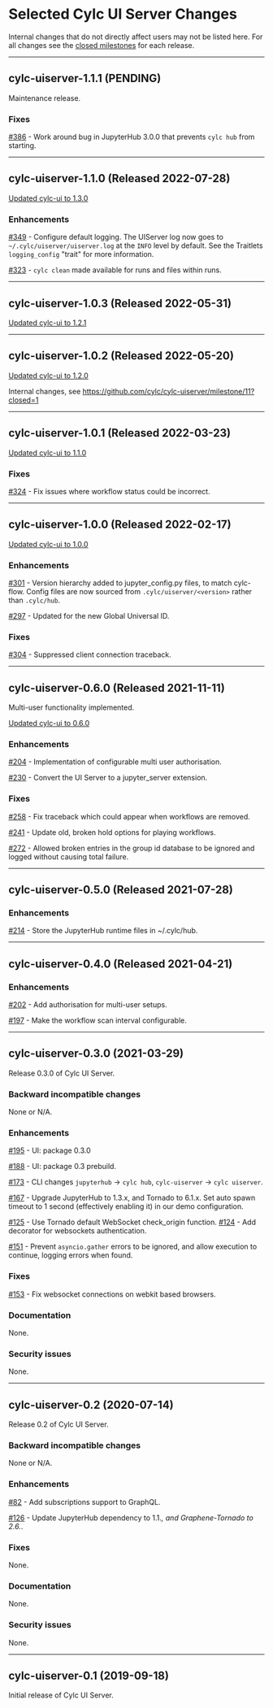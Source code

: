 # Selected Cylc UI Server Changes

Internal changes that do not directly affect users may not be listed here.  For
all changes see the [closed
milestones](https://github.com/cylc/cylc-uiserver/milestones?state=closed) for
each release.

<!-- The topmost release date is automatically updated by GitHub Actions. When
creating a new release entry be sure to copy & paste the span tag with the
`actions:bind` attribute, which is used by a regex to find the text to be
updated. Only the first match gets replaced, so it's fine to leave the old
ones in. -->

-------------------------------------------------------------------------------
## __cylc-uiserver-1.1.1 (<span actions:bind='release-date'>PENDING</span>)__

Maintenance release.

### Fixes

[#386](https://github.com/cylc/cylc-uiserver/pull/386) - Work around bug in
JupyterHub 3.0.0 that prevents `cylc hub` from starting.

-------------------------------------------------------------------------------
## __cylc-uiserver-1.1.0 (<span actions:bind='release-date'>Released 2022-07-28</span>)__

[Updated cylc-ui to 1.3.0](https://github.com/cylc/cylc-ui/blob/master/CHANGES.md#cylc-ui-130-released-2022-07-27)

### Enhancements

[#349](https://github.com/cylc/cylc-uiserver/pull/349) -
Configure default logging. The UIServer log now goes to
`~/.cylc/uiserver/uiserver.log` at the `INFO` level by default. See the
Traitlets `logging_config` "trait" for more information.

[#323](https://github.com/cylc/cylc-uiserver/pull/323) -
`cylc clean` made available for runs and files within runs.

-------------------------------------------------------------------------------
## __cylc-uiserver-1.0.3 (<span actions:bind='release-date'>Released 2022-05-31</span>)__

[Updated cylc-ui to 1.2.1](https://github.com/cylc/cylc-ui/blob/master/CHANGES.md#cylc-ui-121-released-2022-05-30)

-------------------------------------------------------------------------------
## __cylc-uiserver-1.0.2 (<span actions:bind='release-date'>Released 2022-05-20</span>)__

[Updated cylc-ui to 1.2.0](https://github.com/cylc/cylc-ui/blob/master/CHANGES.md#cylc-ui-120-released-2022-05-19)

Internal changes, see https://github.com/cylc/cylc-uiserver/milestone/11?closed=1

-------------------------------------------------------------------------------
## __cylc-uiserver-1.0.1 (<span actions:bind='release-date'>Released 2022-03-23</span>)__

[Updated cylc-ui to 1.1.0](https://github.com/cylc/cylc-ui/blob/master/CHANGES.md#cylc-ui-110-released-2022-03-23)

### Fixes

[#324](https://github.com/cylc/cylc-uiserver/pull/324) -
Fix issues where workflow status could be incorrect.

-------------------------------------------------------------------------------
## __cylc-uiserver-1.0.0 (<span actions:bind='release-date'>Released 2022-02-17</span>)__

[Updated cylc-ui to 1.0.0](https://github.com/cylc/cylc-ui/blob/master/CHANGES.md#cylc-ui-100-released-2022-02-17)

### Enhancements

[#301](https://github.com/cylc/cylc-uiserver/pull/301) -
Version hierarchy added to jupyter_config.py files, to match cylc-flow. Config
files are now sourced from `.cylc/uiserver/<version>` rather than `.cylc/hub`.

[#297](https://github.com/cylc/cylc-uiserver/pull/297) -
Updated for the new Global Universal ID.

### Fixes

[#304](https://github.com/cylc/cylc-uiserver/pull/304) -
Suppressed client connection traceback.

-------------------------------------------------------------------------------
## __cylc-uiserver-0.6.0 (<span actions:bind='release-date'>Released 2021-11-11</span>)__

Multi-user functionality implemented.

[Updated cylc-ui to 0.6.0](https://github.com/cylc/cylc-ui/blob/master/CHANGES.md#cylc-ui-06-released-2021-11-10)

### Enhancements

[#204](https://github.com/cylc/cylc-uiserver/pull/**204**) -
Implementation of configurable multi user authorisation.

[#230](https://github.com/cylc/cylc-uiserver/pull/230) -
Convert the UI Server to a jupyter_server extension.

### Fixes

[#258](https://github.com/cylc/cylc-uiserver/pull/258) -
Fix traceback which could appear when workflows are removed.

[#241](https://github.com/cylc/cylc-uiserver/pull/241) -
Update old, broken hold options for playing workflows.

[#272](https://github.com/cylc/cylc-uiserver/pull/272) -
Allowed broken entries in the group id database to be
ignored and logged without causing total failure.

-------------------------------------------------------------------------------
## __cylc-uiserver-0.5.0 (<span actions:bind='release-date'>Released 2021-07-28</span>)__

### Enhancements

[#214](https://github.com/cylc/cylc-uiserver/pull/214) -
Store the JupyterHub runtime files in ~/.cylc/hub.

-------------------------------------------------------------------------------
## __cylc-uiserver-0.4.0 (<span actions:bind='release-date'>Released 2021-04-21</span>)__

### Enhancements

[#202](https://github.com/cylc/cylc-uiserver/pull/202) -
Add authorisation for multi-user setups.

[#197](https://github.com/cylc/cylc-uiserver/pull/197) -
Make the workflow scan interval configurable.

-------------------------------------------------------------------------------
## __cylc-uiserver-0.3.0 (2021-03-29)__

Release 0.3.0 of Cylc UI Server.

### Backward incompatible changes

None or N/A.

### Enhancements

[#195](https://github.com/cylc/cylc-uiserver/pull/195) - UI: package 0.3.0

[#188](https://github.com/cylc/cylc-uiserver/pull/188) - UI: package
0.3 prebuild.

[#173](https://github.com/cylc/cylc-uiserver/pull/173) - CLI changes
`jupyterhub` -> `cylc hub`, `cylc-uiserver` -> `cylc uiserver`.

[#167](https://github.com/cylc/cylc-uiserver/pull/167) - Upgrade
JupyterHub to 1.3.x, and Tornado to 6.1.x. Set auto spawn timeout
to 1 second (effectively enabling it) in our demo configuration.

[#125](https://github.com/cylc/cylc-uiserver/pull/125) - Use Tornado
default WebSocket check_origin function.
[#124](https://github.com/cylc/cylc-uiserver/pull/124) - Add decorator
for websockets authentication.

[#151](https://github.com/cylc/cylc-uiserver/pull/151) - Prevent
`asyncio.gather` errors to be ignored, and allow execution to continue,
logging errors when found.

### Fixes

[#153](https://github.com/cylc/cylc-uiserver/pull/153) - Fix websocket
connections on webkit based browsers.

### Documentation

None.

### Security issues

None.

-------------------------------------------------------------------------------
## __cylc-uiserver-0.2 (2020-07-14)__

Release 0.2 of Cylc UI Server.

### Backward incompatible changes

None or N/A.

### Enhancements

[#82](https://github.com/cylc/cylc-uiserver/pull/82) - Add subscriptions
support to GraphQL.

[#126](https://github.com/cylc/cylc-uiserver/pull/126) - Update JupyterHub
dependency to 1.1.*, and Graphene-Tornado to 2.6.*.

### Fixes

None.

### Documentation

None.

### Security issues

None.

-------------------------------------------------------------------------------
## __cylc-uiserver-0.1 (2019-09-18)__

Initial release of Cylc UI Server.
